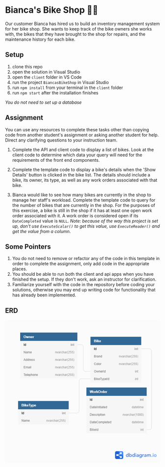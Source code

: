 # Bianca's Bike Shop 🚴‍♂️
Our customer Bianca has hired us to build an inventory management system for her bike shop. She wants to keep track of the bike owners she works with, the bikes that they have brought to the shop for repairs, and the maintenance history for each bike. 

## Setup
1. clone this repo
1. open the solution in Visual Studio
1. open the `client` folder in VS Code
1. run the project `BiancasBikeShop` in Visual Studio
1. run `npm install` from your terminal in the `client` folder
1. run `npm start` after the installation finishes

_You do not need to set up a database_

## Assignment
You can use any resources to complete these tasks other than copying code from another student's assignment or asking another student for help. Direct any clarifying questions to your instruction team. 
1. Complete the API and client code to display a list of bikes. Look at the client code to determine which data your query will need for the requirements of the front end components.

1. Complete the template code to display a bike's details when the 'Show Details' button is clicked in the bike list. The details should include a bike, its owner, its type, as well as any work orders associated with that bike. 

1. Bianca would like to see how many bikes are currently in the shop to manage her staff's workload. Complete the template code to query for the number of bikes that are currently in the shop. For the purposes of this exercise, a bike is still in the shop if it has at least one open work order associated with it. A work order is considered open if its `DateCompleted` value is `NULL`. _Note: because of the way this project is set up, don't use `ExecuteScalar()` to get this value, use `ExecuteReader()` and get the value from a column_. 

## Some Pointers
1. You do not need to remove or refactor any of the code in this template in order to complete the assignment, only add code in the appropriate places.
1. You should be able to run both the client and api apps when you have finished the setup. If they don't work, ask an instructor for clarification.  
1. Familiarize yourself with the code in the repository before coding your solutions, otherwise you may end up writing code for functionality that has already been implemented. 

## ERD
![ERD](./BiancasBikeShop.png)
